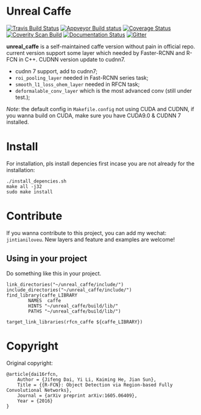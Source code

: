 # Unreal Caffe

[![Travis Build Status](https://travis-ci.org/uglide/RedisDesktopManager.svg?branch=0.9)](https://travis-ci.org/uglide/RedisDesktopManager) 
[![Appveyor Build status](https://ci.appveyor.com/api/projects/status/91mj2ge0lxjf693c/branch/0.9?svg=true)](https://ci.appveyor.com/project/uglide/redisdesktopmanager/branch/0.9)
[![Coverage Status](https://coveralls.io/repos/uglide/RedisDesktopManager/badge.svg?branch=0.9)](https://coveralls.io/r/uglide/RedisDesktopManager?branch=0.9)
[![Coverity Scan Build](https://scan.coverity.com/projects/3548/badge.svg)](https://scan.coverity.com/projects/3548)
[![Documentation Status](https://readthedocs.org/projects/redisdesktopmanager/badge/?version=latest)](http://docs.redisdesktop.com/en/latest/?badge=latest)
[![Gitter](https://badges.gitter.im/Join%20Chat.svg)](https://gitter.im/uglide/RedisDesktopManager)



**unreal_caffe** is a self-maintained caffe version without pain in official repo. current version support some layer which needed by Faster-RCNN and R-FCN in C++. CUDNN version update to cudnn7.

- cudnn 7 support, add to cudnn7;
- `roi_pooling_layer` needed in Fast-RCNN series task;
- `smooth_l1_loss_ohem_layer` needed in RFCN task;
- `deformalable_conv_layer` which is the most advanced conv (still under test.);

*Note*: the default config in `Makefile.config` not using CUDA and CUDNN, if you wanna build on CUDA, make sure you have CUDA9.0 & CUDNN 7 installed.

# Install

For installation, pls install depencies first incase you are not already for the installation:

```
./install_depencies.sh
make all -j32
sudo make install
```


# Contribute
If you wanna contribute to this project, you can add my wechat: `jintianiloveu`. New layers and feature and examples are welcome!


## Using in your project

Do something like this in your project.

```
link_directories("~/unreal_caffe/include/")
include_directories("~/unreal_caffe/include/")
find_library(caffe_LIBRARY
        NAMES  caffe
        HINTS "~/unreal_caffe/build/lib/"
        PATHS "~/unreal_caffe/build/lib/")

target_link_libraries(rfcn_caffe ${caffe_LIBRARY})
```



# Copyright

Original copyright:
```
@article{dai16rfcn,
    Author = {Jifeng Dai, Yi Li, Kaiming He, Jian Sun},
    Title = {{R-FCN}: Object Detection via Region-based Fully Convolutional Networks},
    Journal = {arXiv preprint arXiv:1605.06409},
    Year = {2016}
}
```
